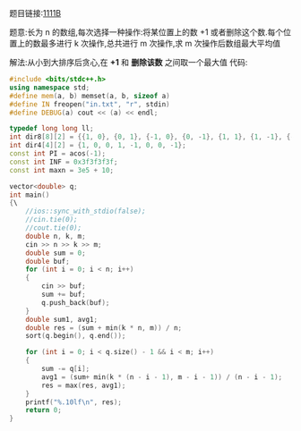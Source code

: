 题目链接:[1111B](https://codeforces.com/problemset/problem/1111/B)

题意:长为 n 的数组,每次选择一种操作:将某位置上的数 +1 或者删除这个数.每个位置上的数最多进行 k 次操作,总共进行 m 次操作,求 m 次操作后数组最大平均值

解法:从小到大排序后贪心,在 **+1** 和 **删除该数** 之间取一个最大值
代码:

```cpp
#include <bits/stdc++.h>
using namespace std;
#define mem(a, b) memset(a, b, sizeof a)
#define IN freopen("in.txt", "r", stdin)
#define DEBUG(a) cout << (a) << endl;

typedef long long ll;
int dir8[8][2] = {{1, 0}, {0, 1}, {-1, 0}, {0, -1}, {1, 1}, {1, -1}, {-1, 1}, {-1, -1}};
int dir4[4][2] = {1, 0, 0, 1, -1, 0, 0, -1};
const int PI = acos(-1);
const int INF = 0x3f3f3f3f;
const int maxn = 3e5 + 10;

vector<double> q;
int main()
{\
    //ios::sync_with_stdio(false);
    //cin.tie(0);
    //cout.tie(0);
    double n, k, m;
    cin >> n >> k >> m;
    double sum = 0;
    double buf;
    for (int i = 0; i < n; i++)
    {
        cin >> buf;
        sum += buf;
        q.push_back(buf);
    }
    double sum1, avg1;
    double res = (sum + min(k * n, m)) / n;
    sort(q.begin(), q.end());

    for (int i = 0; i < q.size() - 1 && i < m; i++)
    {
        sum -= q[i];
        avg1 = (sum+ min(k * (n - i - 1), m - i - 1)) / (n - i - 1);
        res = max(res, avg1);
    }
    printf("%.10lf\n", res);
    return 0;
}

```